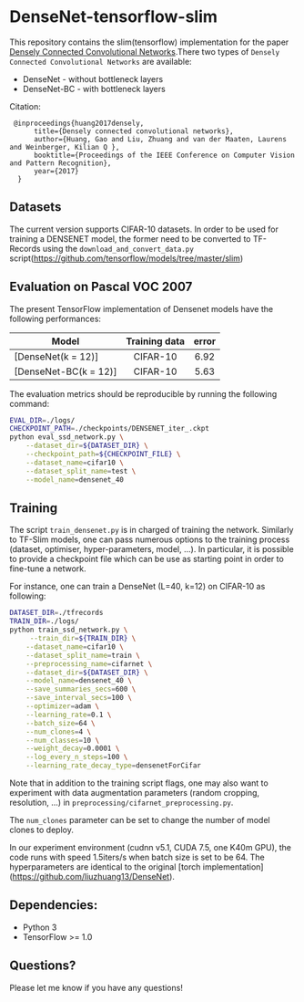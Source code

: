 # DenseNet-tensorflow-slim
This repository contains the slim(tensorflow) implementation for the paper [Densely Connected Convolutional Networks](http://arxiv.org/abs/1608.06993).There two types of `Densely Connected Convolutional Networks`  are available:

- DenseNet - without bottleneck layers
- DenseNet-BC - with bottleneck layers



Citation:

     @inproceedings{huang2017densely,
          title={Densely connected convolutional networks},
          author={Huang, Gao and Liu, Zhuang and van der Maaten, Laurens and Weinberger, Kilian Q },
          booktitle={Proceedings of the IEEE Conference on Computer Vision and Pattern Recognition},
          year={2017}
      }


## Datasets

The current version supports CIFAR-10 datasets. In order to be used for training a DENSENET model, the former need to be converted to TF-Records using the `download_and_convert_data.py` script(https://github.com/tensorflow/models/tree/master/slim)

## Evaluation on Pascal VOC 2007

The present TensorFlow implementation of Densenet models have the following performances:

| Model | Training data  | error |
|--------|:---------:|:------:|
| [DenseNet(k = 12)]| CIFAR-10 |  6.92 
| [DenseNet-BC(k = 12)] | CIFAR-10 | 5.63

The evaluation metrics should be reproducible by running the following command:
```bash
EVAL_DIR=./logs/
CHECKPOINT_PATH=./checkpoints/DENSENET_iter_.ckpt
python eval_ssd_network.py \
	--dataset_dir=${DATASET_DIR} \
	--checkpoint_path=${CHECKPOINT_FILE} \
	--dataset_name=cifar10 \
	--dataset_split_name=test \
	--model_name=densenet_40
```

## Training

The script `train_densenet.py` is in charged of training the network. Similarly to TF-Slim models, one can pass numerous options to the training process (dataset, optimiser, hyper-parameters, model, ...). In particular, it is possible to provide a checkpoint file which can be use as starting point in order to fine-tune a network.

For instance, one can train a DenseNet (L=40, k=12) on CIFAR-10  as following:
```bash
DATASET_DIR=./tfrecords
TRAIN_DIR=./logs/
python train_ssd_network.py \
     --train_dir=${TRAIN_DIR} \
    --dataset_name=cifar10 \
    --dataset_split_name=train \
    --preprocessing_name=cifarnet \
    --dataset_dir=${DATASET_DIR} \
    --model_name=densenet_40 \
    --save_summaries_secs=600 \
    --save_interval_secs=100 \
    --optimizer=adam \
    --learning_rate=0.1 \
    --batch_size=64 \
    --num_clones=4 \
    --num_classes=10 \
    --weight_decay=0.0001 \
    --log_every_n_steps=100 \
    --learning_rate_decay_type=densenetForCifar
```
Note that in addition to the training script flags, one may also want to experiment with data augmentation parameters (random cropping, resolution, ...) in `preprocessing/cifarnet_preprocessing.py`.

The `num_clones` parameter can be set to change the number of model clones to deploy.

In our experiment environment (cudnn v5.1, CUDA 7.5, one K40m GPU), the code runs with speed 1.5iters/s when batch size is set to be 64. The hyperparameters are identical to the original [torch implementation] (https://github.com/liuzhuang13/DenseNet).


## Dependencies:

+ Python 3
+ TensorFlow >= 1.0


## Questions?

Please let me know if you have any questions!
